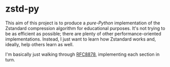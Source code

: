 # zstd-py

This aim of this project is to produce a _pure-Python_ implementation of the Zstandard compression algorithm for educational purposes. It's not trying to be as efficient as possible; there are plenty of other performance-oriented implementations. Instead, I just want to learn how Zstandard works and, ideally, help others learn as well.

I'm basically just walking through [RFC8878](https://www.rfc-editor.org/rfc/rfc8878), implementing each section in turn.
